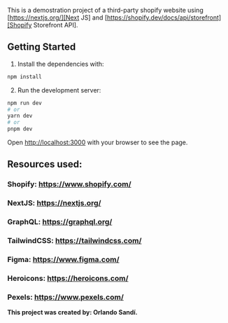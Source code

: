 This is a demostration project of a third-party shopify website using [https://nextjs.org/][Next JS] and [https://shopify.dev/docs/api/storefront][Shopify Storefront API].
## Getting Started

1. Install the dependencies with:
```bash 
npm install
```
2. Run the development server:
```bash
npm run dev
# or
yarn dev
# or
pnpm dev
```

Open [http://localhost:3000](http://localhost:3000) with your browser to see the page.
## Resources used: 
### Shopify: https://www.shopify.com/
### NextJS: https://nextjs.org/
### GraphQL: https://graphql.org/
### TailwindCSS: https://tailwindcss.com/
### Figma: https://www.figma.com/
### Heroicons: https://heroicons.com/
### Pexels: https://www.pexels.com/

**This project was created by: Orlando Sandí.**
